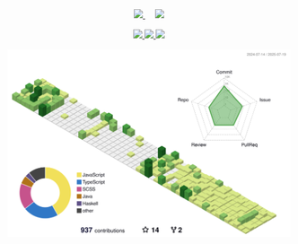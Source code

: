 <div align="center">
  <a href="https://space.bilibili.com/645769214/">
    <img src="https://img.shields.io/badge/Bilibili-Session小胡-ff69b4?style=flat-square" />
  </a>&emsp;
  <a href="https://twitter.com/Session_Hu/">
    <img src="https://img.shields.io/badge/Twitter-Session__Hu-blue?style=flat-square" />
  </a><!--&emsp;-->
</div>

<br />

<div align="center" width="700px">
  <a href="https://github.com/SessionHu/">
    <img src="https://github-readme-stats.vercel.app/api?username=SessionHu&locale=cn&count_private=true&show_icons=true" height="165px" />
    <img src="https://github-readme-stats.vercel.app/api/top-langs/?username=SessionHu&locale=cn&layout=compact" />
    <img src="https://profile-counter.glitch.me/SessionHu/count.svg" width="0px" />  
  </a>
</div>

<br />

<div align="center" width="700px">
  <a href="https://github.com/SessionHu/">
    <img width="700px" src="https://github.com/SessionHu/SessionHu/raw/hidden/profile-3d-contrib/profile-green-animate.svg" />
  </a>
</div>
